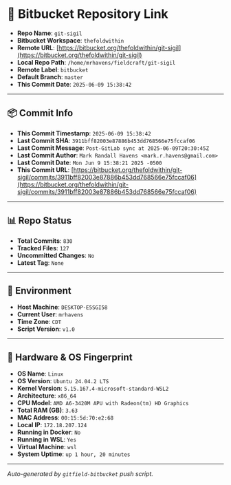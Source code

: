 # 🔗 Bitbucket Repository Link

- **Repo Name**: `git-sigil`
- **Bitbucket Workspace**: `thefoldwithin`
- **Remote URL**: [https://bitbucket.org/thefoldwithin/git-sigil](https://bitbucket.org/thefoldwithin/git-sigil)
- **Local Repo Path**: `/home/mrhavens/fieldcraft/git-sigil`
- **Remote Label**: `bitbucket`
- **Default Branch**: `master`
- **This Commit Date**: `2025-06-09 15:38:42`

---

## 📦 Commit Info

- **This Commit Timestamp**: `2025-06-09 15:38:42`
- **Last Commit SHA**: `3911bff82003e87886b453dd768566e75fccaf06`
- **Last Commit Message**: `Post-GitLab sync at 2025-06-09T20:30:45Z`
- **Last Commit Author**: `Mark Randall Havens <mark.r.havens@gmail.com>`
- **Last Commit Date**: `Mon Jun 9 15:38:21 2025 -0500`
- **This Commit URL**: [https://bitbucket.org/thefoldwithin/git-sigil/commits/3911bff82003e87886b453dd768566e75fccaf06](https://bitbucket.org/thefoldwithin/git-sigil/commits/3911bff82003e87886b453dd768566e75fccaf06)

---

## 📊 Repo Status

- **Total Commits**: `830`
- **Tracked Files**: `127`
- **Uncommitted Changes**: `No`
- **Latest Tag**: `None`

---

## 🧭 Environment

- **Host Machine**: `DESKTOP-E5SGI58`
- **Current User**: `mrhavens`
- **Time Zone**: `CDT`
- **Script Version**: `v1.0`

---

## 🧬 Hardware & OS Fingerprint

- **OS Name**: `Linux`
- **OS Version**: `Ubuntu 24.04.2 LTS`
- **Kernel Version**: `5.15.167.4-microsoft-standard-WSL2`
- **Architecture**: `x86_64`
- **CPU Model**: `AMD A6-3420M APU with Radeon(tm) HD Graphics`
- **Total RAM (GB)**: `3.63`
- **MAC Address**: `00:15:5d:70:e2:68`
- **Local IP**: `172.18.207.124`
- **Running in Docker**: `No`
- **Running in WSL**: `Yes`
- **Virtual Machine**: `wsl`
- **System Uptime**: `up 1 hour, 20 minutes`

---

_Auto-generated by `gitfield-bitbucket` push script._
